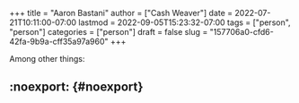 +++
title = "Aaron Bastani"
author = ["Cash Weaver"]
date = 2022-07-21T10:11:00-07:00
lastmod = 2022-09-05T15:23:32-07:00
tags = ["person", "person"]
categories = ["person"]
draft = false
slug = "157706a0-cfd6-42fa-9b9a-cff35a97a960"
+++

Among other things:


## :noexport: {#noexport}
